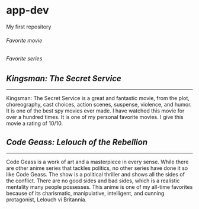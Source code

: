 # app-dev
My first repository
###### Favorite movie
###### Favorite series
## *Kingsman: The Secret Service*
______________________________________________________________________
Kingsman: The Secret Service is a great and fantastic movie, from the plot, choreography, cast choices, action scenes, suspense, violence, and humor. It is one of
the best spy movies ever made. I have watched this movie for over a hundred times. It is one of my personal favorite movies. I give this movie a rating of 10/10.
## *Code Geass: Lelouch of the Rebellion*
______________________________________________________________________
Code Geass is a work of art and a masterpiece in every sense. While there are other anime series that tackles politics, no other series have done it so like Code
Geass. The show is a political thriller and shows all the sides of the conflict. There are no good sides and bad sides, which is a realistic mentality many people
possesses. This anime is one of my all-time favorites because of its charismatic, manipulative, intelligent, and cunning protagonist, Lelouch vi Britannia.
